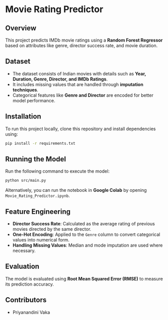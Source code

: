 # Movie Rating Predictor

## Overview
This project predicts IMDb movie ratings using a **Random Forest Regressor** based on attributes like genre, director success rate, and movie duration.

## Dataset
- The dataset consists of Indian movies with details such as **Year, Duration, Genre, Director, and IMDb Ratings**.
- It includes missing values that are handled through **imputation techniques**.
- Categorical features like **Genre and Director** are encoded for better model performance.

## Installation
To run this project locally, clone this repository and install dependencies using:
```sh
pip install -r requirements.txt
```

## Running the Model
Run the following command to execute the model:
```sh
python src/main.py
```
Alternatively, you can run the notebook in **Google Colab** by opening `Movie_Rating_Predictor.ipynb`.

## Feature Engineering
- **Director Success Rate**: Calculated as the average rating of previous movies directed by the same director.
- **One-Hot Encoding**: Applied to the `Genre` column to convert categorical values into numerical form.
- **Handling Missing Values**: Median and mode imputation are used where necessary.

## Evaluation
The model is evaluated using **Root Mean Squared Error (RMSE)** to measure its prediction accuracy.

## Contributors
- Priyanandini Vaka

